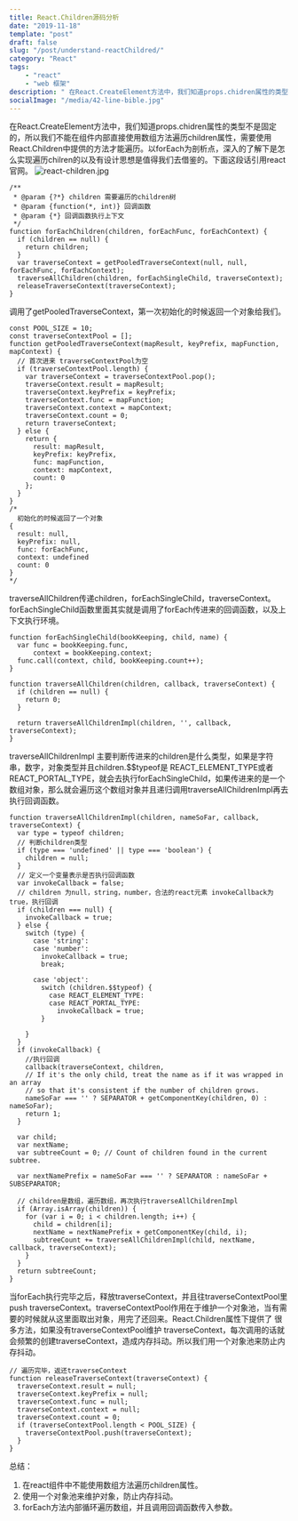 ```yaml
---
title: React.Children源码分析
date: "2019-11-18"
template: "post"
draft: false
slug: "/post/understand-reactChildred/"
category: "React"
tags: 
    - "react"
    - "web 框架"
description: " 在React.CreateElement方法中，我们知道props.chidren属性的类型不是固定的，所以我们不能在组件内部直接使用数组方法遍历children属性，需要使用React.Children中提供的方法才能遍历。"
socialImage: "/media/42-line-bible.jpg"
---
```


在React.CreateElement方法中，我们知道props.chidren属性的类型不是固定的，所以我们不能在组件内部直接使用数组方法遍历children属性，需要使用React.Children中提供的方法才能遍历。以forEach为剖析点，深入的了解下是怎么实现遍历chilren的以及有设计思想是值得我们去借鉴的。下面这段话引用react官网。
![react-children.jpg](/media/react-children.jpg)

```
/**
 * @param {?*} children 需要遍历的children树
 * @param {function(*, int)} 回调函数
 * @param {*} 回调函数执行上下文
 */
function forEachChildren(children, forEachFunc, forEachContext) {
  if (children == null) {
    return children;
  }
  var traverseContext = getPooledTraverseContext(null, null, forEachFunc, forEachContext);
  traverseAllChildren(children, forEachSingleChild, traverseContext);
  releaseTraverseContext(traverseContext);
}
```
调用了getPooledTraverseContext，第一次初始化的时候返回一个对象给我们。
```
const POOL_SIZE = 10;
const traverseContextPool = [];
function getPooledTraverseContext(mapResult, keyPrefix, mapFunction, mapContext) {
  // 首次进来 traverseContextPool为空
  if (traverseContextPool.length) {
    var traverseContext = traverseContextPool.pop();
    traverseContext.result = mapResult;
    traverseContext.keyPrefix = keyPrefix;
    traverseContext.func = mapFunction;
    traverseContext.context = mapContext;
    traverseContext.count = 0;
    return traverseContext;
  } else {
    return {
      result: mapResult,
      keyPrefix: keyPrefix,
      func: mapFunction,
      context: mapContext,
      count: 0
    };
  }
}
/* 
  初始化的时候返回了一个对象
{
  result: null,
  keyPrefix: null,
  func: forEachFunc,
  context: undefined
  count: 0
}
*/
```
traverseAllChildren传递children，forEachSingleChild，traverseContext。forEachSingleChild函数里面其实就是调用了forEach传进来的回调函数，以及上下文执行环境。
```
function forEachSingleChild(bookKeeping, child, name) {
  var func = bookKeeping.func,
      context = bookKeeping.context;
  func.call(context, child, bookKeeping.count++);
}
```
```
function traverseAllChildren(children, callback, traverseContext) {
  if (children == null) {
    return 0;
  }

  return traverseAllChildrenImpl(children, '', callback, traverseContext);
}
```
traverseAllChildrenImpl 主要判断传进来的children是什么类型，如果是字符串，数字，对象类型并且children.$$typeof是
REACT_ELEMENT_TYPE或者REACT_PORTAL_TYPE，就会去执行forEachSingleChild，如果传进来的是一个数组对象，那么就会遍历这个数组对象并且递归调用traverseAllChildrenImpl再去执行回调函数。
```
function traverseAllChildrenImpl(children, nameSoFar, callback, traverseContext) {
  var type = typeof children;
  // 判断children类型
  if (type === 'undefined' || type === 'boolean') {
    children = null;
  }
  // 定义一个变量表示是否执行回调函数
  var invokeCallback = false;
  // children 为null，string，number，合法的react元素 invokeCallback为true，执行回调
  if (children === null) {
    invokeCallback = true;
  } else {
    switch (type) {
      case 'string':
      case 'number':
        invokeCallback = true;
        break;

      case 'object':
        switch (children.$$typeof) {
          case REACT_ELEMENT_TYPE:
          case REACT_PORTAL_TYPE:
            invokeCallback = true;
        }

    }
  }
  if (invokeCallback) {
    //执行回调
    callback(traverseContext, children,
    // If it's the only child, treat the name as if it was wrapped in an array
    // so that it's consistent if the number of children grows.
    nameSoFar === '' ? SEPARATOR + getComponentKey(children, 0) : nameSoFar);
    return 1;
  }

  var child;
  var nextName;
  var subtreeCount = 0; // Count of children found in the current subtree.

  var nextNamePrefix = nameSoFar === '' ? SEPARATOR : nameSoFar + SUBSEPARATOR;

  // children是数组，遍历数组，再次执行traverseAllChildrenImpl
  if (Array.isArray(children)) {
    for (var i = 0; i < children.length; i++) {
      child = children[i];
      nextName = nextNamePrefix + getComponentKey(child, i);
      subtreeCount += traverseAllChildrenImpl(child, nextName, callback, traverseContext);
    }
  }
  return subtreeCount;
}
```
当forEach执行完毕之后，释放traverseContext，并且往traverseContextPool里push traverseContext。traverseContextPool作用在于维护一个对象池，当有需要的时候就从这里面取出对象，用完了还回来。React.Children属性下提供了
很多方法，如果没有traverseContextPool维护 traverseContext，每次调用的话就会频繁的创建traverseContext，造成内存抖动。所以我们用一个对象池来防止内存抖动。
```
// 遍历完毕，返还traverseContext
function releaseTraverseContext(traverseContext) {
  traverseContext.result = null;
  traverseContext.keyPrefix = null;
  traverseContext.func = null;
  traverseContext.context = null;
  traverseContext.count = 0;
  if (traverseContextPool.length < POOL_SIZE) {
    traverseContextPool.push(traverseContext);
  }
}
```
总结：   
1.  在react组件中不能使用数组方法遍历children属性。
2.  使用一个对象池来维护对象，防止内存抖动。
3.  forEach方法内部循环遍历数组，并且调用回调函数传入参数。